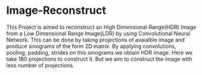 # Image-Reconstruct
This Project is aimed to reconstruct an High Dimensional Range(HDR) Image from a Low Dimensional Range Image(LDR) by using Convolutional Neural Network. This can be done by taking projections of avaialble image and produce sinograms of the form 2D matrix. By applying convolutions, pooling, padding, strides on this sinograms we obtain HDR image. Here we take 180 projections to construct it. But we aim to construct the image with less number of projections.
